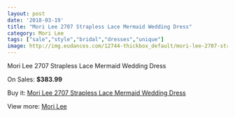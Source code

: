 ```yaml
---
layout: post
date: '2018-03-19'
title: "Mori Lee 2707 Strapless Lace Mermaid Wedding Dress"
category: Mori Lee
tags: ["sale","style","bridal","dresses","unique"]
image: http://img.eudances.com/12744-thickbox_default/mori-lee-2707-strapless-lace-mermaid-wedding-dress.jpg
---
```

Mori Lee 2707 Strapless Lace Mermaid Wedding Dress

On Sales: **$383.99**
<a href="https://www.eudances.com/en/mori-lee/3907-mori-lee-2707-strapless-lace-mermaid-wedding-dress.html"><amp-img layout="responsive" width="600" height="600" src="//img.eudances.com/12744-thickbox_default/mori-lee-2707-strapless-lace-mermaid-wedding-dress.jpg" alt="Mori Lee 2707 Strapless Lace Mermaid Wedding Dress 0" /></a>
<a href="https://www.eudances.com/en/mori-lee/3907-mori-lee-2707-strapless-lace-mermaid-wedding-dress.html"><amp-img layout="responsive" width="600" height="600" src="//img.eudances.com/12748-thickbox_default/mori-lee-2707-strapless-lace-mermaid-wedding-dress.jpg" alt="Mori Lee 2707 Strapless Lace Mermaid Wedding Dress 1" /></a>
<a href="https://www.eudances.com/en/mori-lee/3907-mori-lee-2707-strapless-lace-mermaid-wedding-dress.html"><amp-img layout="responsive" width="600" height="600" src="//img.eudances.com/12747-thickbox_default/mori-lee-2707-strapless-lace-mermaid-wedding-dress.jpg" alt="Mori Lee 2707 Strapless Lace Mermaid Wedding Dress 2" /></a>
<a href="https://www.eudances.com/en/mori-lee/3907-mori-lee-2707-strapless-lace-mermaid-wedding-dress.html"><amp-img layout="responsive" width="600" height="600" src="//img.eudances.com/12746-thickbox_default/mori-lee-2707-strapless-lace-mermaid-wedding-dress.jpg" alt="Mori Lee 2707 Strapless Lace Mermaid Wedding Dress 3" /></a>
<a href="https://www.eudances.com/en/mori-lee/3907-mori-lee-2707-strapless-lace-mermaid-wedding-dress.html"><amp-img layout="responsive" width="600" height="600" src="//img.eudances.com/12745-thickbox_default/mori-lee-2707-strapless-lace-mermaid-wedding-dress.jpg" alt="Mori Lee 2707 Strapless Lace Mermaid Wedding Dress 4" /></a>

Buy it: [Mori Lee 2707 Strapless Lace Mermaid Wedding Dress](https://www.eudances.com/en/mori-lee/3907-mori-lee-2707-strapless-lace-mermaid-wedding-dress.html "Mori Lee 2707 Strapless Lace Mermaid Wedding Dress")

View more: [Mori Lee](https://www.eudances.com/en/9-mori-lee "Mori Lee")
